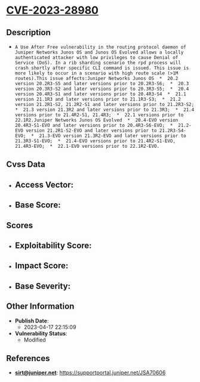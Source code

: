 
# [CVE-2023-28980](https://cve.mitre.org/cgi-bin/cvename.cgi?name=CVE-2023-28980)

## Description

- `A Use After Free vulnerability in the routing protocol daemon of Juniper Networks Junos OS and Junos OS Evolved allows a locally authenticated attacker with low privileges to cause Denial of Service (DoS). In a rib sharding scenario the rpd process will crash shortly after specific CLI command is issued. This issue is more likely to occur in a scenario with high route scale (>1M routes).This issue affects:Juniper Networks Junos OS  *  20.2 version 20.2R3-S5 and later versions prior to 20.2R3-S6;  *  20.3 version 20.3R3-S2 and later versions prior to 20.3R3-S5;  *  20.4 version 20.4R3-S1 and later versions prior to 20.4R3-S4  *  21.1 version 21.1R3 and later versions prior to 21.1R3-S3;  *  21.2 version 21.2R1-S2, 21.2R2-S1 and later versions prior to 21.2R3-S2;  *  21.3 version 21.3R2 and later versions prior to 21.3R3;  *  21.4 versions prior to 21.4R2-S1, 21.4R3;  *  22.1 versions prior to 22.1R2.Juniper Networks Junos OS Evolved  *  20.4-EVO version 20.4R3-S1-EVO and later versions prior to 20.4R3-S6-EVO;  *  21.2-EVO version 21.2R1-S2-EVO and later versions prior to 21.2R3-S4-EVO;  *  21.3-EVO version 21.3R2-EVO and later versions prior to 21.3R3-S1-EVO;  *  21.4-EVO versions prior to 21.4R2-S1-EVO, 21.4R3-EVO;  *  22.1-EVO versions prior to 22.1R2-EVO.`

## Cvss Data

- **Access Vector**:
  - 
- **Base Score**:
  - 

## Scores

- **Exploitability Score**:
  - 
- **Impact Score**:
  - 
- **Base Severity**:
  - 

## Other Information

- **Publish Date**:
  - 2023-04-17 22:15:09
- **Vulnerability Status**:
  - Modified

## References

- **sirt@juniper.net**: https://supportportal.juniper.net/JSA70606
